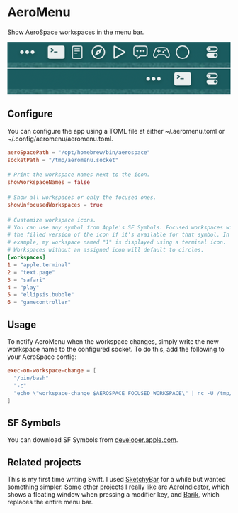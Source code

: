 # AeroMenu

Show AeroSpace workspaces in the menu bar.

![showUnfocusedWorkspaces = true](./example1.png)
![showUnfocusedWorkspaces = false](./example2.png)

## Configure

You can configure the app using a TOML file at either ~/.aeromenu.toml or ~/.config/aeromenu/aeromenu.toml.

```toml
aeroSpacePath = "/opt/homebrew/bin/aerospace"
socketPath = "/tmp/aeromenu.socket"

# Print the workspace names next to the icon.
showWorkspaceNames = false

# Show all workspaces or only the focused ones.
showUnfocusedWorkspaces = true

# Customize workspace icons.
# You can use any symbol from Apple's SF Symbols. Focused workspaces will use
# the filled version of the icon if it's available for that symbol. In this
# example, my workspace named "1" is displayed using a terminal icon.
# Workspaces without an assigned icon will default to circles.
[workspaces]
1 = "apple.terminal"
2 = "text.page"
3 = "safari"
4 = "play"
5 = "ellipsis.bubble"
6 = "gamecontroller"
```

## Usage

To notify AeroMenu when the workspace changes, simply write the new workspace name to the configured socket. To do this, add the following to your AeroSpace config:

```toml
exec-on-workspace-change = [
  "/bin/bash"
  "-c"
  "echo \"workspace-change $AEROSPACE_FOCUSED_WORKSPACE\" | nc -U /tmp/aeromenu.socket"
]
```

## SF Symbols

You can download SF Symbols from [developer.apple.com](https://developer.apple.com/sf-symbols/).

## Related projects

This is my first time writing Swift. I used [SketchyBar](https://github.com/FelixKratz/SketchyBar) for a while but wanted something simpler. Some other projects I really like are [AeroIndicator](https://github.com/rien7/AeroIndicator), which shows a floating window when pressing a modifier key, and [Barik](https://github.com/mocki-toki/barik/tree/main), which replaces the entire menu bar.

